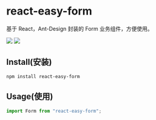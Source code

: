 # react-easy-form

基于 React，Ant-Design 封装的 Form 业务组件，方便使用。

![](https://img.shields.io/github/last-commit/lingxiao-Zhu/react-easy-form.svg)
![](https://img.shields.io/github/languages/code-size/lingxiao-Zhu/react-easy-form.svg)

## Install(安装)

`npm install react-easy-form`

## Usage(使用)

```javascript
import Form from "react-easy-form";
```
